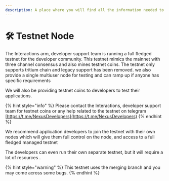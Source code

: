 ```yaml
---
description: A place where you will find all the information needed to run testnets
---
```


# 🛠 Testnet Node

The Interactions arm, developer support team is running a full fledged testnet for the developer community. This testnet mimics the mainnet with three channel consensus and also mines testnet coins. The testnet only supports tritium chain and legacy support has been removed. we also provide a single multiuser node for testing and can ramp up if anyone has specific requirements

We will also be providing testnet coins to developers to test their applications.

{% hint style="info" %}
Please contact the Interactions, developer support team for testnet coins or any help related to the testnet on telegram [https://t.me/NexusDevelopers](https://t.me/NexusDevelopers)
{% endhint %}

We recommend application developers to join the testnet with their own nodes which will give them full control on the node, and access to a full fledged managed testnet

The developers can even run their own separate testnet, but it will require a lot of resources .

{% hint style="warning" %}
This testnet uses the merging branch and you may come across some bugs.
{% endhint %}
